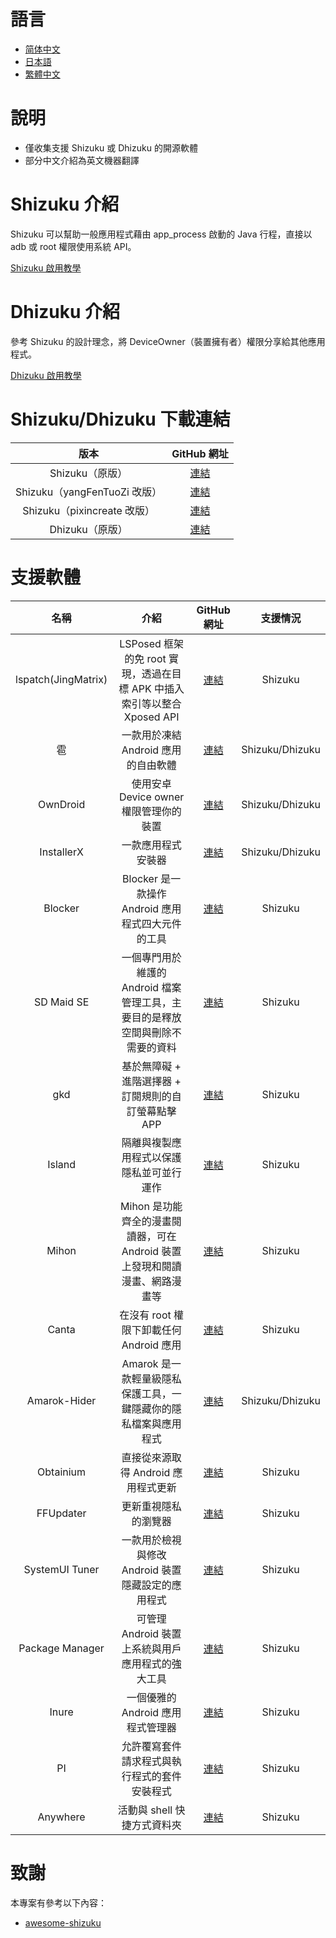 # 語言
- [简体中文](https://github.com/lovestoryhhh/ShizukuDhizuku-list/blob/main/README.md)
- [日本語](https://github.com/lovestoryhhh/ShizukuDhizuku-list/blob/main/README-jp.md)
- [繁體中文](https://github.com/lovestoryhhh/ShizukuDhizuku-list/blob/main/README-tw.md)

# 說明
- 僅收集支援 Shizuku 或 Dhizuku 的開源軟體
- 部分中文介紹為英文機器翻譯

# Shizuku 介紹
Shizuku 可以幫助一般應用程式藉由 app_process 啟動的 Java 行程，直接以 adb 或 root 權限使用系統 API。

[Shizuku 啟用教學](https://shizuku.rikka.app/zh-hant/guide/setup/)

# Dhizuku 介紹
參考 Shizuku 的設計理念，將 DeviceOwner（裝置擁有者）權限分享給其他應用程式。

[Dhizuku 啟用教學](https://github.com/iamr0s/Dhizuku/discussions/16)

# Shizuku/Dhizuku 下載連結
| 版本 | GitHub 網址 |
| :-----------: | :-----------: |
| Shizuku（原版） | [連結](https://github.com/RikkaApps/Shizuku) |
| Shizuku（yangFenTuoZi 改版） | [連結](https://github.com/yangFenTuoZi/Shizuku) |
| Shizuku（pixincreate 改版） | [連結](https://github.com/pixincreate/Shizuku) |
| Dhizuku（原版） | [連結](https://github.com/iamr0s/Dhizuku) |

# 支援軟體
| 名稱 | 介紹 | GitHub 網址 | 支援情況 |
| :-----------: | :-----------: | :-----------: | :-----------: |
| lspatch(JingMatrix) | LSPosed 框架的免 root 實現，透過在目標 APK 中插入索引等以整合 Xposed API | [連結](https://github.com/JingMatrix/LSPatch) | Shizuku |
| 雹 | 一款用於凍結 Android 應用的自由軟體 | [連結](https://github.com/aistra0528/Hail) | Shizuku/Dhizuku |
| OwnDroid | 使用安卓 Device owner 權限管理你的裝置 | [連結](https://github.com/BinTianqi/OwnDroid) | Shizuku/Dhizuku |
| InstallerX | 一款應用程式安裝器 | [連結](https://github.com/iamr0s/InstallerX) | Shizuku/Dhizuku |
| Blocker | Blocker 是一款操作 Android 應用程式四大元件的工具 | [連結](https://github.com/lihenggui/blocker) | Shizuku |
| SD Maid SE | 一個專門用於維護的 Android 檔案管理工具，主要目的是釋放空間與刪除不需要的資料 | [連結](https://github.com/d4rken-org/sdmaid-se) | Shizuku |
| gkd | 基於無障礙 + 進階選擇器 + 訂閱規則的自訂螢幕點擊 APP | [連結](https://github.com/gkd-kit/gkd) | Shizuku |
| Island | 隔離與複製應用程式以保護隱私並可並行運作 | [連結](https://github.com/oasisfeng/island) | Shizuku |
| Mihon | Mihon 是功能齊全的漫畫閱讀器，可在 Android 裝置上發現和閱讀漫畫、網路漫畫等 | [連結](https://github.com/mihonapp/mihon) | Shizuku |
| Canta | 在沒有 root 權限下卸載任何 Android 應用 | [連結](https://github.com/samolego/Canta) | Shizuku |
| Amarok-Hider | Amarok 是一款輕量級隱私保護工具，一鍵隱藏你的隱私檔案與應用程式 | [連結](https://github.com/deltazefiro/Amarok-Hider) | Shizuku/Dhizuku |
| Obtainium | 直接從來源取得 Android 應用程式更新 | [連結](https://github.com/ImranR98/Obtainium) | Shizuku |
| FFUpdater | 更新重視隱私的瀏覽器 | [連結](https://github.com/Tobi823/ffupdater) | Shizuku |
| SystemUI Tuner | 一款用於檢視與修改 Android 裝置隱藏設定的應用程式 | [連結](https://github.com/zacharee/Tweaker) | Shizuku |
| Package Manager | 可管理 Android 裝置上系統與用戶應用程式的強大工具 | [連結](https://github.com/SmartPack/PackageManager) | Shizuku |
| Inure | 一個優雅的 Android 應用程式管理器 | [連結](https://github.com/Hamza417/Inure) | Shizuku |
| PI | 允許覆寫套件請求程式與執行程式的套件安裝程式 | [連結](https://github.com/SanmerApps/PI) | Shizuku |
| Anywhere | 活動與 shell 快捷方式資料夾 | [連結](https://github.com/zhaobozhen/Anywhere-) | Shizuku |

# 致謝
本專案有參考以下內容：

- [awesome-shizuku](https://github.com/timschneeb/awesome-shizuku)